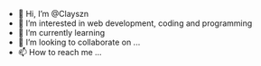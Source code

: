 - 👋 Hi, I’m @Clayszn
- 👀 I’m interested in web development, coding and programming
- 🌱 I’m currently learning 
- 💞️ I’m looking to collaborate on ...
- 📫 How to reach me ...

<!---
Clayszn/Clayszn is a ✨ special ✨ repository because its `README.md` (this file) appears on your GitHub profile.
You can click the Preview link to take a look at your changes.
--->

